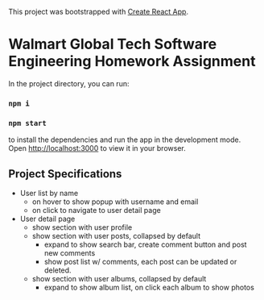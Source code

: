 This project was bootstrapped with [Create React App](https://github.com/facebook/create-react-app).

# Walmart Global Tech Software Engineering Homework Assignment

In the project directory, you can run:

### `npm i`
### `npm start`

to install the dependencies and run the app in the development mode.\
Open [http://localhost:3000](http://localhost:3000) to view it in your browser.

## Project Specifications
- User list by name
  - on hover to show popup with username and email
  - on click to navigate to user detail page
- User detail page
  - show section with user profile
  - show section with user posts, collapsed by default
      - expand to show search bar, create comment button and post new comments
      - show post list w/ comments, each post can be updated or deleted.
  - show section with user albums, collapsed by default
      - expand to show album list, on click each album to show photos
